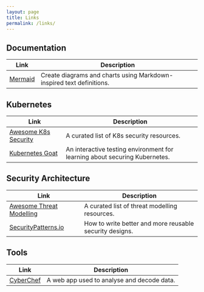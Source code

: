 ```yaml
---
layout: page
title: Links
permalink: /links/
---
```


## Documentation

| **Link**                                           | **Description**                                                      |
|----------------------------------------------------|----------------------------------------------------------------------|
| [Mermaid](https://mermaid-js.github.io/mermaid/#/) | Create diagrams and charts using Markdown-inspired text definitions. |


## Kubernetes

| **Link**                                                   | **Description**                                                            |
|------------------------------------------------------------|----------------------------------------------------------------------------|
| [Awesome K8s Security](https://github.com/magnologan/awesome-k8s-security) | A curated list of K8s security resources. |
| [Kubernetes Goat](https://madhuakula.com/kubernetes-goat/) | An interactive testing environment for learning about securing Kubernetes. |

## Security Architecture

| **Link**                                           | **Description**                                         |
|----------------------------------------------------|---------------------------------------------------------|
| [Awesome Threat Modelling](https://github.com/hysnsec/awesome-threat-modelling) | A curated list of threat modelling resources. |
| [SecurityPatterns.io](https://securitypatterns.io) | How to write better and more reusable security designs. |


## Tools

| **Link**                                       | **Description**                            |
|------------------------------------------------|--------------------------------------------|
| [CyberChef](https://gchq.github.io/CyberChef/) | A web app used to analyse and decode data. |